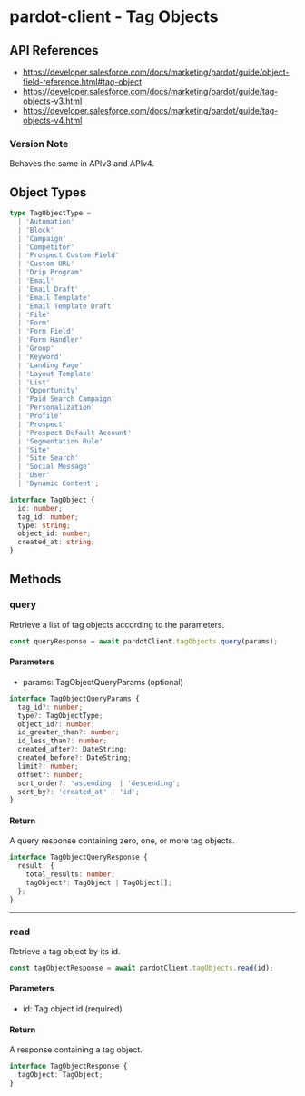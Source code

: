 # pardot-client - Tag Objects

## API References

- https://developer.salesforce.com/docs/marketing/pardot/guide/object-field-reference.html#tag-object
- https://developer.salesforce.com/docs/marketing/pardot/guide/tag-objects-v3.html
- https://developer.salesforce.com/docs/marketing/pardot/guide/tag-objects-v4.html

### Version Note

Behaves the same in APIv3 and APIv4.

## Object Types

```typescript
type TagObjectType =
  | 'Automation'
  | 'Block'
  | 'Campaign'
  | 'Competitor'
  | 'Prospect Custom Field'
  | 'Custom URL'
  | 'Drip Program'
  | 'Email'
  | 'Email Draft'
  | 'Email Template'
  | 'Email Template Draft'
  | 'File'
  | 'Form'
  | 'Form Field'
  | 'Form Handler'
  | 'Group'
  | 'Keyword'
  | 'Landing Page'
  | 'Layout Template'
  | 'List'
  | 'Opportunity'
  | 'Paid Search Campaign'
  | 'Personalization'
  | 'Profile'
  | 'Prospect'
  | 'Prospect Default Account'
  | 'Segmentation Rule'
  | 'Site'
  | 'Site Search'
  | 'Social Message'
  | 'User'
  | 'Dynamic Content';

interface TagObject {
  id: number;
  tag_id: number;
  type: string;
  object_id: number;
  created_at: string;
}
```

## Methods

### query

Retrieve a list of tag objects according to the parameters.

```typescript
const queryResponse = await pardotClient.tagObjects.query(params);
```

#### Parameters

- params: TagObjectQueryParams (optional)

```typescript
interface TagObjectQueryParams {
  tag_id?: number;
  type?: TagObjectType;
  object_id?: number;
  id_greater_than?: number;
  id_less_than?: number;
  created_after?: DateString;
  created_before?: DateString;
  limit?: number;
  offset?: number;
  sort_order?: 'ascending' | 'descending';
  sort_by?: 'created_at' | 'id';
}
```

#### Return

A query response containing zero, one, or more tag objects.

```typescript
interface TagObjectQueryResponse {
  result: {
    total_results: number;
    tagObject?: TagObject | TagObject[];
  };
}
```

---

### read

Retrieve a tag object by its id.

```typescript
const tagObjectResponse = await pardotClient.tagObjects.read(id);
```

#### Parameters

- id: Tag object id (required)

#### Return

A response containing a tag object.

```typescript
interface TagObjectResponse {
  tagObject: TagObject;
}
```
